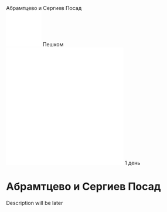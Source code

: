 
<meta property="og:title" content="Абрамтцево">
<meta property="og:description" content="Прогулка на весь день">
<meta property="og:image" content="https://andrewalevin.github.io/journeys/abramtsevo/abramtsevo.jpg">


<link rel="stylesheet" href="../assets-custom/css/style-markdown.css">
<div class="cover-container" style="background-image: url('abramtsevo.jpg'); background-position-y: 50%;">
	<div class="cover-text">
		<div class="cover-title">
            Абрамтцево и Сергиев Посад
        </div>
		<div class="cover-description">
			<div>
                <img class="cover-icon" src="../assets-custom/footsteps-96.png" loading="lazy" alt="" />
                <span>Пешком</span>
            </div>
            <div>
                <img class="cover-icon" loading="lazy" src="../assets-custom/icon_time.png" alt=""  />
                <span>1 день</span>
            </div>
		</div>
	</div>
</div>


# Абрамтцево и Сергиев Посад

Description will be later